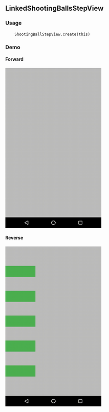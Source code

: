 ## LinkedShootingBallsStepView

### Usage


```
    ShootingBallStepView.create(this)
```

### Demo

#### Forward

<img src="https://github.com/Anwesh43/LinkedShootingBallStepView/blob/master/demo/shootingballstepview_forward.gif" width="300px" height="500px">

#### Reverse

<img src="https://github.com/Anwesh43/LinkedShootingBallStepView/blob/master/demo/shootingballstepview_reverse.gif" width="300px" height="500px">


